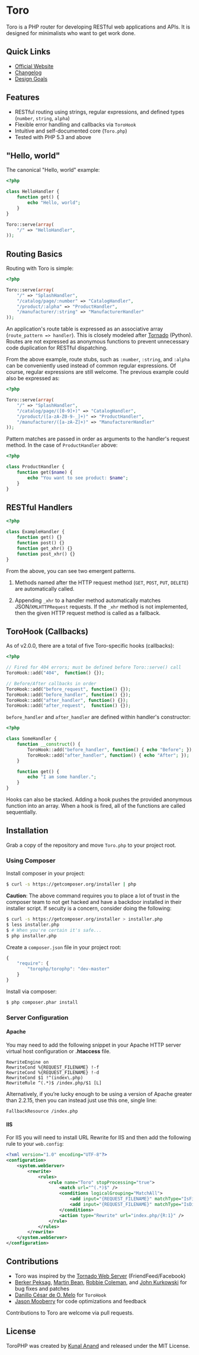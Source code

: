 # Toro

Toro is a PHP router for developing RESTful web applications and APIs. It is
designed for minimalists who want to get work done.

## Quick Links

- [Official Website](http://toroweb.org)
- [Changelog](https://github.com/anandkunal/ToroPHP/wiki/Changelog)
- [Design Goals](https://github.com/anandkunal/ToroPHP/wiki/Design-Goals)


## Features

- RESTful routing using strings, regular expressions, and defined types
  (`number`, `string`, `alpha`)
- Flexible error handling and callbacks via `ToroHook`
- Intuitive and self-documented core (`Toro.php`)
- Tested with PHP 5.3 and above


## "Hello, world"

The canonical "Hello, world" example:

```php
<?php

class HelloHandler {
    function get() {
        echo "Hello, world";
    }
}

Toro::serve(array(
    "/" => "HelloHandler",
));
```


## Routing Basics

Routing with Toro is simple:

```php
<?php

Toro::serve(array(
    "/" => "SplashHandler",
    "/catalog/page/:number" => "CatalogHandler",
    "/product/:alpha" => "ProductHandler",
    "/manufacturer/:string" => "ManufacturerHandler"
));
```

An application's route table is expressed as an associative array
(`route_pattern => handler`). This is closely modeled after
[Tornado](http://tornadoweb.org) (Python). Routes are not expressed as
anonymous functions to prevent unnecessary code duplication for RESTful
dispatching.

From the above example, route stubs, such as `:number`, `:string`, and
`:alpha` can be conveniently used instead of common regular expressions.
Of course, regular expressions are still welcome. The previous example could
also be expressed as:

```php
<?php

Toro::serve(array(
    "/" => "SplashHandler",
    "/catalog/page/([0-9]+)" => "CatalogHandler",
    "/product/([a-zA-Z0-9-_]+)" => "ProductHandler",
    "/manufacturer/([a-zA-Z]+)" => "ManufacturerHandler"
));
```

Pattern matches are passed in order as arguments to the handler's request
method. In the case of `ProductHandler` above:

```php
<?php

class ProductHandler {
    function get($name) {
        echo "You want to see product: $name";
    }
}
```


## RESTful Handlers

```php
<?php

class ExampleHandler {
    function get() {}
    function post() {}
    function get_xhr() {}
    function post_xhr() {}
}
```

From the above, you can see two emergent patterns.

1. Methods named after the HTTP request method (`GET`, `POST`, `PUT`,
   `DELETE`) are automatically called.

2. Appending `_xhr` to a handler method automatically matches
   JSON/`XMLHTTPRequest` requests. If the `_xhr` method is not implemented,
   then the given HTTP request method is called as a fallback.


## ToroHook (Callbacks)

As of v2.0.0, there are a total of five Toro-specific hooks (callbacks):

```php
<?php

// Fired for 404 errors; must be defined before Toro::serve() call
ToroHook::add("404",  function() {});

// Before/After callbacks in order
ToroHook::add("before_request", function() {});
ToroHook::add("before_handler", function() {});
ToroHook::add("after_handler", function() {});
ToroHook::add("after_request",  function() {});
```

`before_handler` and `after_handler` are defined within handler's constructor:

```php
<?php

class SomeHandler {
    function __construct() {
        ToroHook::add("before_handler", function() { echo "Before"; });
        ToroHook::add("after_handler", function() { echo "After"; });
    }

    function get() {
        echo "I am some handler.";
    }
}
```

Hooks can also be stacked. Adding a hook pushes the provided anonymous
function into an array. When a hook is fired, all of the functions are called
sequentially.


## Installation

Grab a copy of the repository and move `Toro.php` to your project root.

### Using Composer

Install composer in your project:

```sh
$ curl -s https://getcomposer.org/installer | php
```
**Caution**: The above command requires you to place a lot of trust in the composer team to not get hacked and have a backdoor installed in their installer script. If secuity is a concern, consider doing the following:

```sh
$ curl -s https://getcomposer.org/installer > installer.php
$ less installer.php
$ # When you're certain it's safe...
$ php installer.php
```


Create a `composer.json` file in your project root:

```js
{
    "require": {
        "torophp/torophp": "dev-master"
    }
}
```

Install via composer:

```sh
$ php composer.phar install
```

### Server Configuration

#### Apache

You may need to add the following snippet in your Apache HTTP server virtual host configuration or **.htaccess** file.

```apacheconf
RewriteEngine on
RewriteCond %{REQUEST_FILENAME} !-f
RewriteCond %{REQUEST_FILENAME} !-d
RewriteCond $1 !^(index\.php)
RewriteRule ^(.*)$ /index.php/$1 [L]
```

Alternatively, if you’re lucky enough to be using a version of Apache greater than 2.2.15, then you can instead just use this one, single line:
```apacheconf
FallbackResource /index.php
```

#### IIS

For IIS you will need to install URL Rewrite for IIS and then add the following rule to your `web.config`:
```xml
<?xml version="1.0" encoding="UTF-8"?>
<configuration>
    <system.webServer>
        <rewrite>
            <rules>
                <rule name="Toro" stopProcessing="true">
                    <match url="^(.*)$" />
                    <conditions logicalGrouping="MatchAll">
                        <add input="{REQUEST_FILENAME}" matchType="IsFile" negate="true" />
                        <add input="{REQUEST_FILENAME}" matchType="IsDirectory" negate="true" />
                    </conditions>
                    <action type="Rewrite" url="index.php/{R:1}" />
                </rule>
            </rules>
        </rewrite>
    </system.webServer>
</configuration>
```

## Contributions

- Toro was inspired by the [Tornado Web Server](http://www.tornadoweb.org)
  (FriendFeed/Facebook)
- [Berker Peksag](http://berkerpeksag.com),
  [Martin Bean](http://www.martinbean.co.uk),
  [Robbie Coleman](http://robbie.robnrob.com), and
  [John Kurkowski](http://about.me/john.kurkowski) for bug fixes and patches
- [Danillo César de O. Melo](https://github.com/danillos/fire_event/blob/master/Event.php) for `ToroHook`
- [Jason Mooberry](http://jasonmooberry.com) for code optimizations and feedback

Contributions to Toro are welcome via pull requests.


## License

ToroPHP was created by [Kunal Anand](http://kunalanand.com) and released under
the MIT License.
